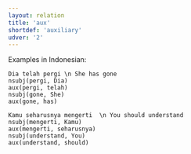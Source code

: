 ```yaml
---
layout: relation
title: 'aux'
shortdef: 'auxiliary'
udver: '2'
---
```


Examples in Indonesian:

~~~ sdparse
Dia telah pergi \n She has gone
nsubj(pergi, Dia)
aux(pergi, telah)
nsubj(gone, She)
aux(gone, has)
~~~

~~~ sdparse
Kamu seharusnya mengerti  \n You should understand
nsubj(mengerti, Kamu)
aux(mengerti, seharusnya)
nsubj(understand, You)
aux(understand, should)
~~~

<!-- Interlanguage links updated Po 11. listopadu 2024, 20:10:27 CET -->
